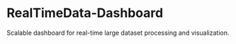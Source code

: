 # RealTimeData-Dashboard
Scalable dashboard for real-time large dataset processing and visualization.
